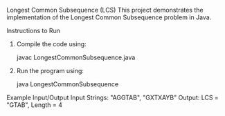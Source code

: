 Longest Common Subsequence (LCS)
This project demonstrates the implementation of the Longest Common Subsequence problem in Java.

Instructions to Run
1. Compile the code using:
   
   javac LongestCommonSubsequence.java

2. Run the program using:


   java LongestCommonSubsequence

Example Input/Output
Input Strings: "AGGTAB", "GXTXAYB"
Output: LCS = "GTAB", Length = 4
